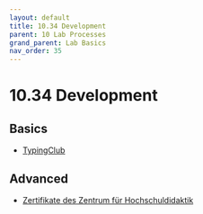 ```yaml
---
layout: default
title: 10.34 Development
parent: 10 Lab Processes
grand_parent: Lab Basics
nav_order: 35
---
```


# 10.34 Development

## Basics

- [TypingClub](https://www.typingclub.com/)

## Advanced

- [Zertifikate des Zentrum für Hochschuldidaktik](https://www.uni-bamberg.de/zhd/)
